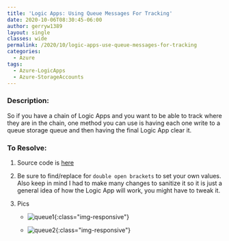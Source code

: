 ```yaml
---
title: 'Logic Apps: Using Queue Messages For Tracking'
date: 2020-10-06T08:30:45-06:00
author: gerryw1389
layout: single
classes: wide
permalink: /2020/10/logic-apps-use-queue-messages-for-tracking
categories:
  - Azure
tags:
  - Azure-LogicApps
  - Azure-StorageAccounts
---
```

<!--more-->

### Description:

So if you have a chain of Logic Apps and you want to be able to track where they are in the chain, one method you can use is having each one write to a queue storage queue and then having the final Logic App clear it.

### To Resolve:

1. Source code is [here](https://github.com/gerryw1389/terraform-examples/tree/main/2020-10-06-logic-apps-use-queue-messages-for-tracking/queue-storage/queue-storage.json)

2. Be sure to find/replace for `double open brackets` to set your own values. Also keep in mind I had to make many changes to sanitize it so it is just a general idea of how the Logic App will work, you might have to tweak it.

3. Pics

   - ![queue1](https://automationadmin.com/assets/images/uploads/2020/12/queue1.jpg){:class="img-responsive"}

   - ![queue2](https://automationadmin.com/assets/images/uploads/2020/12/queue2.jpg){:class="img-responsive"}
